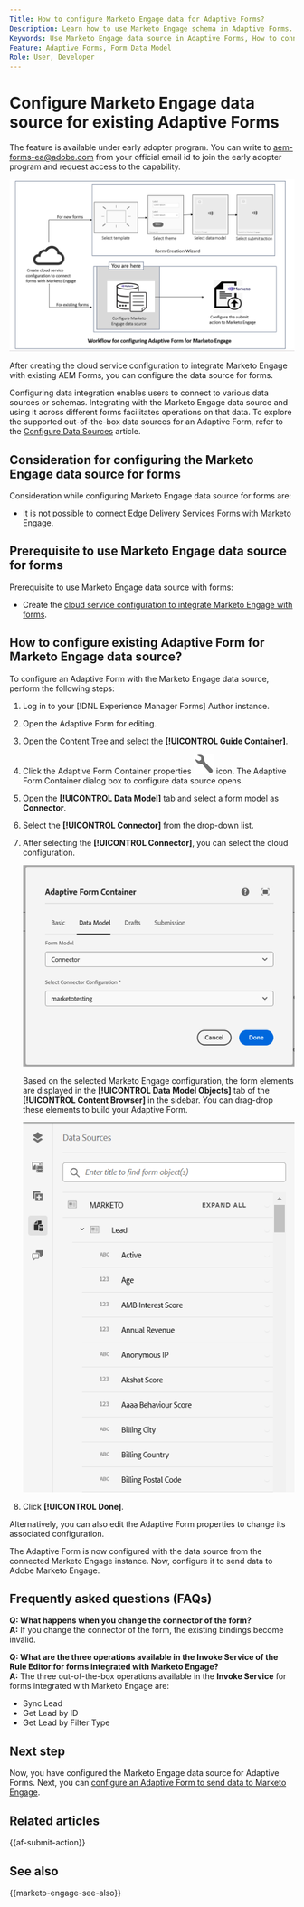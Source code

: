 ```yaml
---
Title: How to configure Marketo Engage data for Adaptive Forms?
Description: Learn how to use Marketo Engage schema in Adaptive Forms.
Keywords: Use Marketo Engage data source in Adaptive Forms, How to connect a Marketo instance data source with form? , Connect a form to Marketo.
Feature: Adaptive Forms, Form Data Model
Role: User, Developer
---
```


# Configure Marketo Engage data source for existing Adaptive Forms

<span class="preview"> The feature is available under early adopter program. You can write to aem-forms-ea@adobe.com from your official email id to join the early adopter program and request access to the capability. </span>

![Workflow](/help/forms/assets/workflow-marketo-2.png)

After creating the cloud service configuration to integrate Marketo Engage with existing AEM Forms, you can configure the data source for forms.

Configuring data integration enables users to connect to various data sources or schemas. Integrating with the Marketo Engage data source and using it across different forms facilitates operations on that data. To explore the supported out-of-the-box data sources for an Adaptive Form, refer to the [Configure Data Sources](/help/forms/configure-data-sources.md) article.

## Consideration for configuring the Marketo Engage data source for forms

Consideration while configuring Marketo Engage data source for forms are:

* It is not possible to connect Edge Delivery Services Forms with Marketo Engage.

## Prerequisite to use Marketo Engage data source for forms

Prerequisite to use Marketo Engage data source with forms:

* Create the [cloud service configuration to integrate Marketo Engage with forms](/help/forms/integrate-form-to-marketo-engage.md).

## How to configure existing Adaptive Form for Marketo Engage data source?

To configure an Adaptive Form with the Marketo Engage data source, perform the following steps:
1. Log in to your [!DNL Experience Manager Forms] Author instance. 

1. Open the Adaptive Form for editing.
1. Open the Content Tree and select the **[!UICONTROL Guide Container]**. 
1. Click the Adaptive Form Container properties ![Adaptive Form Container properties](/help/forms/assets/configure-icon.svg) icon. The Adaptive Form Container dialog box to configure data source opens. 
1. Open the **[!UICONTROL Data Model]** tab and select a form model as **Connector**.
1. Select the **[!UICONTROL Connector]** from the drop-down list. 

1. After selecting the **[!UICONTROL Connector]**, you can select the cloud configuration.

    ![Select Marketo Connector](/help/forms/assets/select-marketo-connector.png)

    Based on the selected Marketo Engage configuration, the form elements are displayed in the **[!UICONTROL Data Model Objects]** tab of the **[!UICONTROL Content Browser]** in the sidebar. You can drag-drop these elements to build your Adaptive Form.

    ![Marketo Data Source](/help/forms/assets/marketo-engage-data-source.png)

1. Click **[!UICONTROL Done]**.
   
Alternatively, you can also edit the Adaptive Form properties to change its associated configuration.

The Adaptive Form is now configured with the data source from the connected Marketo Engage instance. Now, configure it to send data to Adobe Marketo Engage.

## Frequently asked questions (FAQs)

**Q: What happens when you change the connector of the form?**  
    **A:** If you change the connector of the form, the existing bindings become invalid.

**Q: What are the three operations available in the Invoke Service of the Rule Editor for forms integrated with Marketo Engage?**  
    **A:** The three out-of-the-box operations available in the **Invoke Service** for forms integrated with Marketo Engage are:
* Sync Lead
* Get Lead by ID
* Get Lead by Filter Type

## Next step

Now, you have configured the Marketo Engage data source for Adaptive Forms. Next, you can [configure an Adaptive Form to send data to Marketo Engage](/help/forms/submit-adaptive-form-to-marketo-engage.md).

## Related articles

{{af-submit-action}}

## See also

{{marketo-engage-see-also}}

    